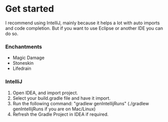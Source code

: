 # Get started
I recommend using IntelliJ, mainly because it helps a lot with auto imports and code completion.
But if you want to use Eclipse or another IDE you can do so.

### Enchantments
- Magic Damage
- Stoneskin
- Lifedrain 

### IntelliJ
1. Open IDEA, and import project.
2. Select your build.gradle file and have it import.
3. Run the following command: "gradlew genIntellijRuns" (./gradlew genIntellijRuns if you are on Mac/Linux)
4. Refresh the Gradle Project in IDEA if required.
